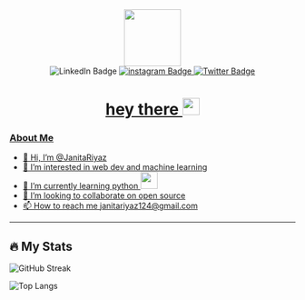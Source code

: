 <div id="header" align="center">
  <img src="https://media.giphy.com/media/M9gbBd9nbDrOTu1Mqx/giphy.gif" width="100"/>
</div>

<div id="badges" align="center">
  <img src="https://img.shields.io/badge/LinkedIn-blue?style=for-the-badge&logo=linkedin&logoColor=white" alt="LinkedIn Badge"/>
  <a href='https://www.linkedin.com/in/janita-riyaz-967330228/'>
  
  <img src="https://img.shields.io/badge/instagram-red?style=for-the-badge&logo=instagram&logoColor=white" alt="instagram Badge"/>
  
  <img src="https://img.shields.io/badge/Twitter-blue?style=for-the-badge&logo=twitter&logoColor=white" alt="Twitter Badge"/>
  <a href='https://twitter.com/JanitaRiyaz'>
</div>
  

<div align="center">
  <img src="https://komarev.com/ghpvc/?username=JanitaRiyaz&style=flat-square&color=blue"  alt=""/>
</div>

<h1 align="center">
  hey there
  <img src="https://media.giphy.com/media/hvRJCLFzcasrR4ia7z/giphy.gif" width="30px"/>
</h1>

### About Me

- 👋 Hi, I’m @JanitaRiyaz
- 👀 I’m interested in web dev and machine learning
- 🌱 I’m currently learning python <img src="https://media.giphy.com/media/WUlplcMpOCEmTGBtBW/giphy.gif" width="30">
- 💞️ I’m looking to collaborate on open source
- 📫 How to reach me janitariyaz124@gmail.com

---
## :fire: My Stats

![GitHub Streak](https://github-readme-streak-stats.herokuapp.com/?user=JanitaRiyaz)

![Top Langs](https://github-readme-stats.vercel.app/api/top-langs/?username=JanitaRiyaz&layout=compact&theme=vision-friendly-light)
